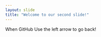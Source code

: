 ```yaml
---
layout: slide
title: "Welcome to our second slide!"
---
```

When GitHub
Use the left arrow to go back!
